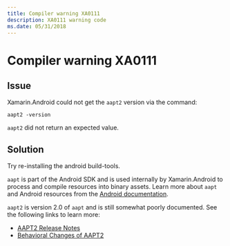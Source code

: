 ```yaml
---
title: Compiler warning XA0111
description: XA0111 warning code
ms.date: 05/31/2018
---
```

# Compiler warning XA0111

## Issue

Xamarin.Android could not get the `aapt2` version via the command:

```
aapt2 -version
```

`aapt2` did not return an expected value. 

## Solution

Try re-installing the android build-tools.

`aapt` is part of the Android SDK and is used internally by
Xamarin.Android to process and compile resources into binary assets.
Learn more about `aapt` and Android resources from the [Android
documentation][aapt].

`aapt2` is version 2.0 of `aapt` and is still somewhat poorly
documented. See the following links to learn more:
- [AAPT2 Release Notes][release-notes]
- [Behavioral Changes of AAPT2][behavior]

[aapt]: https://developer.android.com/guide/topics/resources/accessing-resources.html
[release-notes]: https://android.googlesource.com/platform/frameworks/base/+/master/tools/aapt2/readme.md
[behavior]: https://developer.android.com/studio/build/gradle-plugin-3-0-0-migration#aapt2
